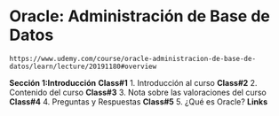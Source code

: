 # Oracle: Administración de Base de Datos
    https://www.udemy.com/course/oracle-administracion-de-base-de-datos/learn/lecture/20191180#overview
**Sección 1:Introducción**
    **Class#1**
        1. Introducción al curso
    **Class#2**
        2. Contenido del curso
    **Class#3**
        3. Nota sobre las valoraciones del curso
    **Class#4**
        4. Preguntas y Respuestas
    **Class#5**
        5. ¿Qué es Oracle?
**Links**